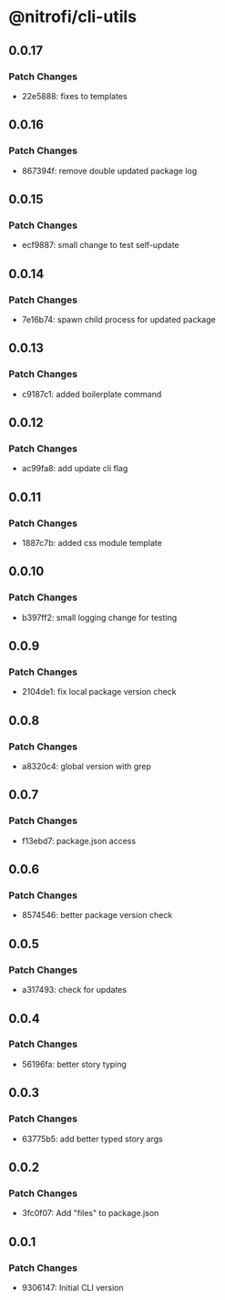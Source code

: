 # @nitrofi/cli-utils

## 0.0.17

### Patch Changes

- 22e5888: fixes to templates

## 0.0.16

### Patch Changes

- 867394f: remove double updated package log

## 0.0.15

### Patch Changes

- ecf9887: small change to test self-update

## 0.0.14

### Patch Changes

- 7e16b74: spawn child process for updated package

## 0.0.13

### Patch Changes

- c9187c1: added boilerplate command

## 0.0.12

### Patch Changes

- ac99fa8: add update cli flag

## 0.0.11

### Patch Changes

- 1887c7b: added css module template

## 0.0.10

### Patch Changes

- b397ff2: small logging change for testing

## 0.0.9

### Patch Changes

- 2104de1: fix local package version check

## 0.0.8

### Patch Changes

- a8320c4: global version with grep

## 0.0.7

### Patch Changes

- f13ebd7: package.json access

## 0.0.6

### Patch Changes

- 8574546: better package version check

## 0.0.5

### Patch Changes

- a317493: check for updates

## 0.0.4

### Patch Changes

- 56196fa: better story typing

## 0.0.3

### Patch Changes

- 63775b5: add better typed story args

## 0.0.2

### Patch Changes

- 3fc0f07: Add "files" to package.json

## 0.0.1

### Patch Changes

- 9306147: Initial CLI version
